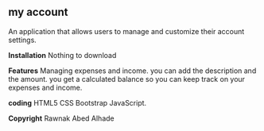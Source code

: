 ## my account

An application that allows users to manage and customize their account settings.

**Installation**
Nothing to download

**Features**
Managing expenses and income. you can add the description and the amount. you get a calculated balance so you can keep track on your expenses and income.

**coding**
HTML5
CSS
Bootstrap
JavaScript.

**Copyright**
Rawnak Abed Alhade
